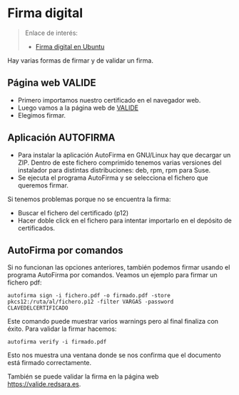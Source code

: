 
# Firma digital

> Enlace de interés:
> * [Firma digital en Ubuntu](https://www.atareao.es/como/firma-digital-en-ubuntu/)

Hay varias formas de firmar y de validar un firma.

## Página web VALIDE

* Primero importamos nuestro certificado en el navegador web.
* Luego vamos a la página web de [VALIDE](https://valide.redsara.es/valide/validarFirma/ejecutar.html)
* Elegimos firmar.

## Aplicación AUTOFIRMA

* Para instalar la aplicación AutoFirma en GNU/Linux hay que decargar un ZIP. Dentro
de este fichero comprimido tenemos varias versiones del instalador para distintas
distribuciones: deb, rpm, rpm para Suse.
* Se ejecuta el programa AutoFirma y se selecciona el fichero que queremos firmar.

Si tenemos problemas porque no se encuentra la firma:
* Buscar el fichero del certificado (p12)
* Hacer doble click en el fichero para intentar importarlo en el depósito de certificados.

## AutoFirma por comandos

Si no funcionan las opciones anteriores, también podemos firmar usando el programa
AutoFirma por comandos. Veamos un ejemplo para firmar un fichero pdf:

```
autofirma sign -i fichero.pdf -o firmado.pdf -store pkcs12:/ruta/al/fichero.p12 -filter VARGAS -password CLAVEDELCERTIFICADO
```

Este comando puede muestrar varios warnings pero al final finaliza con éxito.
Para validar la firmar hacemos:

```
autofirma verify -i firmado.pdf
```

Esto nos muestra una ventana donde se nos confirma que el documento está firmado correctamente.

También se puede validar la firma en la página web https://valide.redsara.es.
